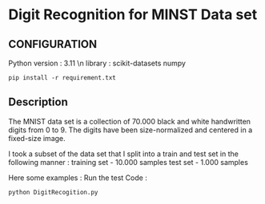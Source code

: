 # Digit Recognition for MINST Data set

## CONFIGURATION 

Python version : 3.11 \n
library : scikit-datasets numpy

```
pip install -r requirement.txt  
```

##  Description 
The MNIST data set is a collection of 70.000 black and white handwritten digits from 0 to 9.
The digits have been size-normalized and centered in a fixed-size image.

I took a subset of the data set that I split into a train and test set in the following manner :
training set - 10.000 samples
test set - 1.000 samples

Here some examples :
Run the test Code :

```
python DigitRecogition.py
```
